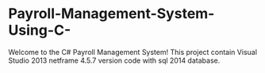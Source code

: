 # Payroll-Management-System-Using-C-
Welcome to the C# Payroll Management System! This project contain Visual Studio 2013 netframe 4.5.7 version code with sql 2014 database.
